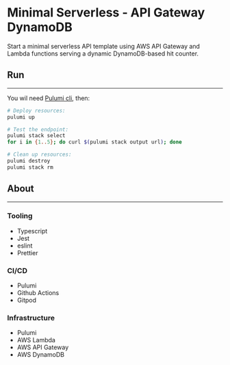 # Minimal Serverless - API Gateway DynamoDB

Start a minimal serverless API template using AWS API Gateway and Lambda functions serving a dynamic DynamoDB-based hit counter.

## Run

---

You wil need [Pulumi cli](https://www.pulumi.com/docs/get-started/install/), then:

```bash
# Deploy resources:
pulumi up

# Test the endpoint:
pulumi stack select
for i in {1..5}; do curl $(pulumi stack output url); done

# Clean up resources:
pulumi destroy
pulumi stack rm
```

## About

---

### Tooling

- Typescript
- Jest
- eslint
- Prettier

### CI/CD

- Pulumi
- Github Actions
- Gitpod

### Infrastructure

- Pulumi
- AWS Lambda
- AWS API Gateway
- AWS DynamoDB
